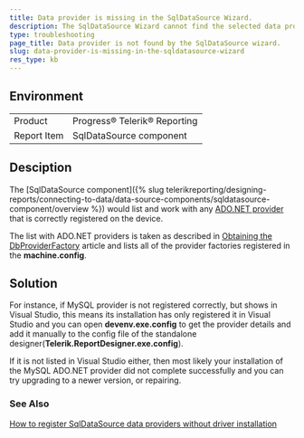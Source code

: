 ```yaml
---
title: Data provider is missing in the SqlDataSource Wizard.
description: The SqlDataSource Wizard cannot find the selected data provider.
type: troubleshooting
page_title: Data provider is not found by the SqlDataSource wizard.
slug: data-provider-is-missing-in-the-sqldatasource-wizard
res_type: kb
---
```


## Environment

<table>
	<tr>
		<td>Product</td>
		<td>Progress® Telerik® Reporting</td>
	</tr>
  	<tr>
		<td>Report Item</td>
		<td>SqlDataSource component</td>
	</tr>
</table>

## Desciption

The [SqlDataSource component]({% slug telerikreporting/designing-reports/connecting-to-data/data-source-components/sqldatasource-component/overview %}) would list and work with any [ADO.NET provider](http://msdn.microsoft.com/en-us/library/h43ks021.aspx) that is correctly
registered on the device. 

The list with ADO.NET providers is taken as described in [Obtaining the DbProviderFactory](https://docs.microsoft.com/en-us/dotnet/framework/data/adonet/obtaining-a-dbproviderfactory) article and lists all of the provider factories registered in the **machine.config**.
  
## Solution

For instance, if MySQL provider is not registered correctly, but shows in Visual Studio, this means its installation has only registered it in Visual Studio and you can open
**devenv.exe.config** to get the provider details and add it manually to the config file of the standalone designer(**Telerik.ReportDesigner.exe.config**). 

If it is not listed in Visual Studio either, then most likely your installation of the MySQL ADO<span>.</span>NET provider did not
complete successfully and you can try upgrading to a newer version, or repairing.

### See Also

[How to register SqlDataSource data providers without driver installation](./how-to-register-sqldatasource-data-providers-without-driver-installation)
